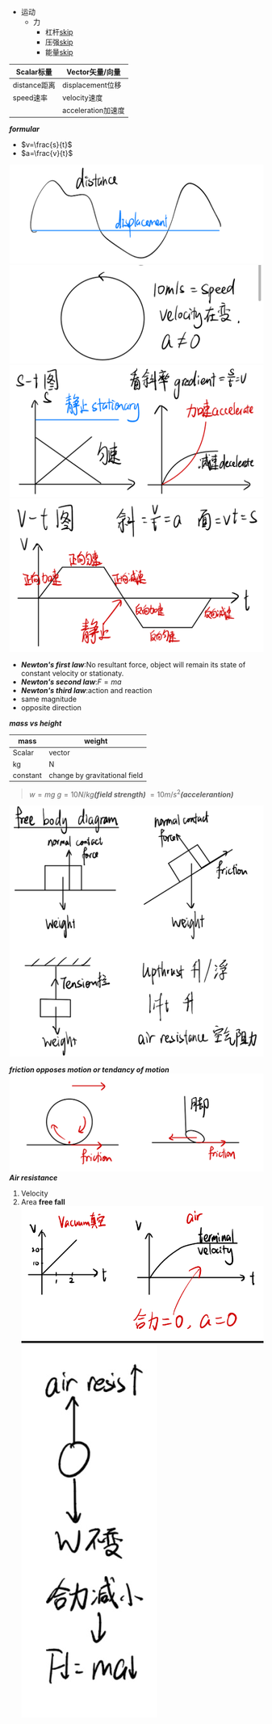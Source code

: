 - 运动
    - 力
		- 杠杆[skip](Physics-Lesson-2.1.md)
		- 压强[skip](Physics-Lesson-2.2.md)
		- 能量[skip](Physics-Lesson-2.3.md)

| Scalar标量   | Vector矢量/向量     |
| ---------- | --------------- |
| distance距离 | displacement位移  |
| speed速率    | velocity速度      |
|            | acceleration加速度 |
***formular***
- $v=\frac{s}{t}$
- $a=\frac{v}{t}$

![alt distance-and-velocity](../img/Screenshot_20250122-190104.png)
![alt clicle](Screenshot_20250122-190552.png)
![](Screenshot_20250122-191144.png)
![](Screenshot_20250122-191151.png)

- ***Newton's first law***:No resultant force, object will remain its state of constant velocity or stationaty.
- ***Newton's second law***:$F=ma$
- ***Newton's third law***:action and reaction
 - same magnitude
 - opposite direction

***mass vs height***

| mass     | weight                        |
| -------- | ----------------------------- |
| Scalar   | vector                        |
| kg       | N                             |
| constant | change by gravitational field |

 >$w = mg$
 >$g = 10N/kg$***(field strength)***
 >   $=10m/s^2$***(accelerantion)***

![](Screenshot_20250122-203427.png)

***friction opposes motion or tendancy of motion***
![](Screenshot_20250122-203736.png)
***Air resistance***
1. Velocity
2. Area
**free fall**
  ![](Screenshot_20250122-204213.png)
  ![](Screenshot_20250122-204522.png)